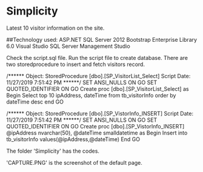 # Simplicity
Latest 10 visitor information on the site.

##Technology used:
ASP.NET
SQL Server 2012
Bootstrap
Enterprise Library 6.0
Visual Studio
SQL Server Management Studio

Check the script.sql file. Run the script file to create database. There are two storedprocedure to insert and fetch visitors record.

/****** Object:  StoredProcedure [dbo].[SP_VisitorList_Select]    Script Date: 11/27/2019 7:51:42 PM ******/
SET ANSI_NULLS ON
GO
SET QUOTED_IDENTIFIER ON
GO
Create proc [dbo].[SP_VisitorList_Select]
as
Begin
Select top 10
ipAddress, dateTime
from
tb_visitorInfo
order by
dateTime desc
end
GO

/****** Object:  StoredProcedure [dbo].[SP_VistorInfo_INSERT]    Script Date: 11/27/2019 7:51:42 PM ******/
SET ANSI_NULLS ON
GO
SET QUOTED_IDENTIFIER ON
GO
Create proc [dbo].[SP_VistorInfo_INSERT]
@ipAddress nvarchar(50),
@dateTime smalldatetime
as
Begin
Insert into tb_visitorInfo
values(@ipAddress,@dateTime)
End
GO

The folder 'Simplicity' has the codes.

'CAPTURE.PNG' is the screenshot of the default page.

